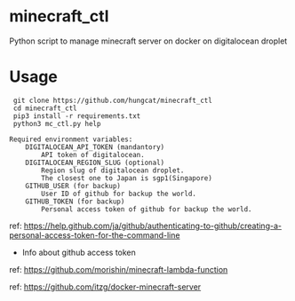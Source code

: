 # minecraft_ctl
Python script to manage minecraft server on docker on digitalocean droplet

# Usage
```
 git clone https://github.com/hungcat/minecraft_ctl
 cd minecraft_ctl
 pip3 install -r requirements.txt
 python3 mc_ctl.py help
```

```
Required environment variables:
    DIGITALOCEAN_API_TOKEN (mandantory)
        API token of digitalocean.
    DIGITALOCEAN_REGION_SLUG (optional)
        Region slug of digitalocean droplet.
        The closest one to Japan is sgp1(Singapore)
    GITHUB_USER (for backup)
        User ID of github for backup the world.
    GITHUB_TOKEN (for backup)
        Personal access token of github for backup the world.
```
ref: https://help.github.com/ja/github/authenticating-to-github/creating-a-personal-access-token-for-the-command-line
+ Info about github access token

ref: https://github.com/morishin/minecraft-lambda-function

ref: https://github.com/itzg/docker-minecraft-server
